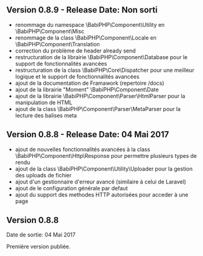 Version 0.8.9 - Release Date: Non sorti
-----------------------------------------------------------------------------------------
- renommage du namespace \BabiPHP\Component\Utility en \BabiPHP\Component\Misc
- renommage de la class \BabiPHP\Component\Locale en \BabiPHP\Component\Translation
- correction du problème de header already send
- restructuration de la librairie \BabiPHP\Component\Database pour le support de fonctionnalités avancées
- restructuration de la class \BabiPHP\Core\Dispatcher pour une meilleur logique et le support de fonctionnalités avancées
- ajout de la documentation de Framawork (repertoire /docs)
- ajout de la librairie "Moment" \BabiPHP\Component\Date 
- ajout de la librairie \BabiPHP\Component\Parser\HtmlParser pour la manipulation de HTML
- ajout de la class \BabiPHP\Component\Parser\MetaParser pour la lecture des balises meta
 

Version 0.8.8 - Release Date: 04 Mai 2017
-----------------------------------------------------------------------------------------
- ajout de nouvelles fonctionnalités avancées à la class \BabiPHP\Component\Http\Response pour permettre plusieurs types de rendu
- ajout de la class \BabiPHP\Component\Utility\Uploader pour la gestion des uploads de fichier
- ajout d'un gestionnaire d'erreur avancé (similaire à celui de Laravel)
- ajout de le configuration générale par defaut
- ajout du support des methodes HTTP autorisées pour acceder à une page

Version 0.8.8
-----------------------------------------------------------------------------------------
Date de sortie: 04 Mai 2017


Première version publiée.
